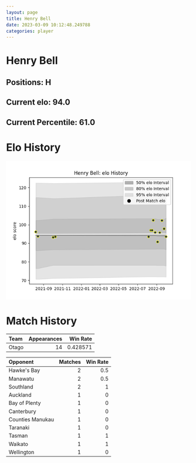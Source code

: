 ```yaml
---  
layout: page  
title: Henry Bell  
date: 2023-03-09 10:12:48.249788  
categories: player  
---
```

# Henry Bell

## Positions: H

## Current elo: 94.0

## Current Percentile: 61.0

# Elo History


![elo history](history_HenryBell.png)
# Match History


| Team   |   Appearances |   Win Rate |
|:-------|--------------:|-----------:|
| Otago  |            14 |   0.428571 |

| Opponent         |   Matches |   Win Rate |
|:-----------------|----------:|-----------:|
| Hawke's Bay      |         2 |        0.5 |
| Manawatu         |         2 |        0.5 |
| Southland        |         2 |        1   |
| Auckland         |         1 |        0   |
| Bay of Plenty    |         1 |        0   |
| Canterbury       |         1 |        0   |
| Counties Manukau |         1 |        0   |
| Taranaki         |         1 |        0   |
| Tasman           |         1 |        1   |
| Waikato          |         1 |        1   |
| Wellington       |         1 |        0   |
